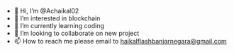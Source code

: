 - 👋 Hi, I’m @Achaikal02
- 👀 I’m interested in blockchain
- 🌱 I’m currently learning coding
- 💞️ I’m looking to collaborate on new project
- 📫 How to reach me please email to haikalflashbanjarnegara@gmail.com

<!---
Achaikal02/Achaikal02 is a ✨ special ✨ repository because its `README.md` (this file) appears on your GitHub profile.
You can click the Preview link to take a look at your changes.
--->
